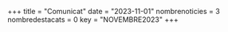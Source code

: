 +++
title             = "Comunicat"
date	 	  	  = "2023-11-01"
nombrenoticies    = 3
nombredestacats   = 0
key 		  	  = "NOVEMBRE2023"
+++
